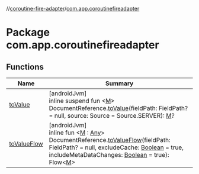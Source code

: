 //[coroutine-fire-adapter](../../index.md)/[com.app.coroutinefireadapter](index.md)

# Package com.app.coroutinefireadapter

## Functions

| Name | Summary |
|---|---|
| [toValue](to-value.md) | [androidJvm]<br>inline suspend fun <[M](to-value.md)> DocumentReference.[toValue](to-value.md)(fieldPath: FieldPath? = null, source: Source = Source.SERVER): [M](to-value.md)? |
| [toValueFlow](to-value-flow.md) | [androidJvm]<br>inline fun <[M](to-value-flow.md) : [Any](https://kotlinlang.org/api/latest/jvm/stdlib/kotlin/-any/index.html)> DocumentReference.[toValueFlow](to-value-flow.md)(fieldPath: FieldPath? = null, excludeCache: [Boolean](https://kotlinlang.org/api/latest/jvm/stdlib/kotlin/-boolean/index.html) = true, includeMetaDataChanges: [Boolean](https://kotlinlang.org/api/latest/jvm/stdlib/kotlin/-boolean/index.html) = true): Flow<[M](to-value-flow.md)> |
